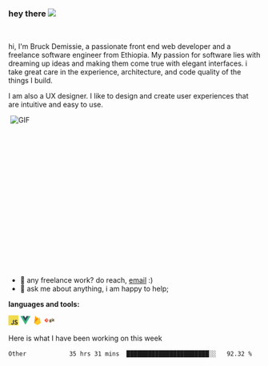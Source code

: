 ### hey there <img src="https://media.giphy.com/media/hvRJCLFzcasrR4ia7z/giphy.gif" width="25px">       

<br />

hi, I'm Bruck Demissie, a passionate  front end  web developer and a freelance software engineer from Ethiopia. My passion for software lies with dreaming up ideas and making them come true with elegant interfaces. i take great care in the experience, architecture, and code quality of the things I build.

I am also a UX designer. I like to design and create user experiences that are intuitive and easy to use.


  <img align="right" alt="GIF" src="https://github.com/abhisheknaiidu/abhisheknaiidu/blob/master/code.gif?raw=true" width="500" height="320" />
  
- 💼 any freelance work? do reach, [email](mailto:brucktafesse25@gmail.com) :)
- 💬 ask me about anything, i am happy to help;

**languages and tools:**  

<code><img height="20" src="https://raw.githubusercontent.com/github/explore/80688e429a7d4ef2fca1e82350fe8e3517d3494d/topics/javascript/javascript.png"></code>
<code><img height="20" src="https://raw.githubusercontent.com/github/explore/80688e429a7d4ef2fca1e82350fe8e3517d3494d/topics/vue/vue.png"></code>
<code><img height="20" src="https://raw.githubusercontent.com/github/explore/80688e429a7d4ef2fca1e82350fe8e3517d3494d/topics/firebase/firebase.png"></code>
<code><img height="20" src="https://raw.githubusercontent.com/github/explore/80688e429a7d4ef2fca1e82350fe8e3517d3494d/topics/git/git.png"></code>


Here is what I have been working on this week
<!--START_SECTION:waka-->

```text
Other            35 hrs 31 mins  ███████████████████████░░   92.32 %
```

<!--END_SECTION:waka-->
